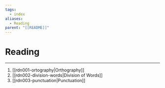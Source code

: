 ```yaml
---
tags:
  - index
aliases:
  - Reading
parent: "[[README]]"
---
```

# Reading
---
1. [[rdn001-ortography|Orthography]]
2. [[rdn002-division-words|Division of Words]]
3. [[rdn003-punctuation|Punctuation]]